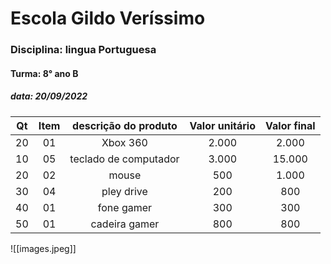 # Escola Gildo Veríssimo
### Disciplina: lingua Portuguesa
#### Turma: 8° ano B
##### data: 20/09/2022



|Qt|Item|descrição do produto|Valor unitário|Valor final|
|:--:|:--:|:--:|:--:|:--:|
|20|01|Xbox 360|2.000|2.000
10|05|teclado de computador|3.000|15.000
20|02|mouse|500|1.000
30|04|pley drive|200|800
40|01|fone gamer|300|300
50|01|cadeira gamer|800|800



![[images.jpeg]]